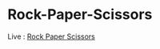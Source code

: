 # Rock-Paper-Scissors

Live : [Rock Paper Scissors](https://sujith2903.github.io/Rock-Paper-Scissors/)
